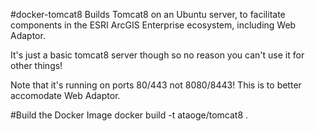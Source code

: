 #docker-tomcat8
Builds Tomcat8 on an Ubuntu server, to facilitate components in the ESRI ArcGIS Enterprise ecosystem, including Web Adaptor.

It's just a basic tomcat8 server though so no reason you can't use it for other things!

Note that it's running on ports 80/443 not 8080/8443! This is to better accomodate Web Adaptor.

#Build the Docker Image
docker build -t ataoge/tomcat8 .
